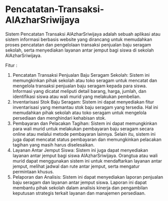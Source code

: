 # Pencatatan-Transaksi-AlAzharSriwijaya
Sistem Pencatatan Transaksi AlAzharSriwijaya adalah sebuah aplikasi atau sistem informasi berbasis website yang dirancang untuk memudahkan proses pencatatan dan pengelolaan transaksi penjualan baju seragam sekolah, serta menyediakan layanan antar jemput bagi siswa di sekolah AlAzharSriwijaya.

Fitur :
1. Pencatatan Transaksi Penjualan Baju Seragam Sekolah: Sistem ini memungkinkan pihak sekolah atau toko seragam untuk mencatat dan mengelola transaksi penjualan baju seragam kepada para siswa. Informasi yang dicatat meliputi detail barang, harga, jumlah, dan identifikasi siswa atau wali murid yang melakukan pembelian.
2. Inventarisasi Stok Baju Seragam: Sistem ini dapat menyediakan fitur inventarisasi yang memantau stok baju seragam yang tersedia. Hal ini memudahkan pihak sekolah atau toko seragam untuk mengelola persediaan dan menghindari kehabisan stok.
3. Pembayaran dan Pelacakan Tagihan: Sistem ini dapat memungkinkan para wali murid untuk melakukan pembayaran baju seragam secara online atau melalui metode pembayaran lainnya. Selain itu, sistem ini juga dapat mencatat status pembayaran dan memungkinkan pelacakan tagihan yang masih harus diselesaikan.
4. Layanan Antar Jemput Siswa: Sistem ini juga dapat menyediakan layanan antar jemput bagi siswa AlAzharSriwijaya. Orangtua atau wali murid dapat menggunakan sistem ini untuk mendaftarkan layanan antar jemput, melihat jadwal dan rute antar jemput, serta mengatur permintaan khusus.
5. Pelaporan dan Analisis: Sistem ini dapat menyediakan laporan penjualan baju seragam dan layanan antar jemput siswa. Laporan ini dapat membantu pihak sekolah dalam analisis kinerja dan pengambilan keputusan strategis terkait layanan dan manajemen persediaan.
